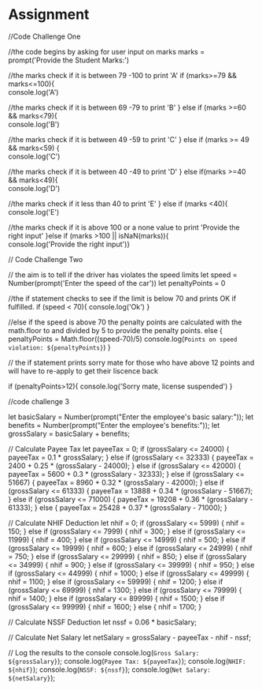 # Assignment

//Code Challenge One

  //the code begins by asking for user input on marks
  marks = prompt('Provide the Student Marks:')

  //the marks check if it is between 79 -100 to print 'A'
if (marks>=79 && marks<=100){  
  console.log('A')

  //the marks check if it is between 69 -79 to print 'B'
} else if (marks >=60 && marks<79){  
  console.log('B')

  //the marks check if it is between 49 -59 to print 'C'
} else if (marks >= 49 && marks<59) {   
  console.log('C')

  //the marks check if it is between 40 -49 to print 'D'
} else if(marks >=40 && marks<49){   
  console.log('D') 

  //the marks check if it less than 40 to print 'E'
} else if (marks <40){    
   console.log('E')

//the marks check if it is above 100 or a none value to print 'Provide the right input'
}else if (marks >100 || isNaN(marks)){  
 console.log('Provide the right input')}



// Code Challenge Two

// the aim is to tell if the driver has violates the speed limits
let speed = Number(prompt('Enter the speed of the car'))
let penaltyPoints = 0

//the if statement checks to see if the limit is below 70 and prints OK if fulfilled.
 if (speed < 70){
     console.log('Ok')
  }

//else if the speed is above 70 the penalty points are calculated with the math.floor to and divided by 5 to provide the penalty points.
  else {
    penaltyPoints = Math.floor((speed-70)/5)
    console.log(`Points on speed violation: ${penaltyPoints}`)
  }

// the if statement prints sorry mate for those who have above 12 points and will have to re-apply to get their liscence back

  if (penaltyPoints>12){
   console.log('Sorry mate, license suspended')
  }


  //code challenge 3

  let basicSalary = Number(prompt("Enter the employee's basic salary:"));
let benefits = Number(prompt("Enter the employee's benefits:"));
let grossSalary = basicSalary + benefits;

  // Calculate Payee Tax
let payeeTax = 0;
  if (grossSalary <= 24000) {
    payeeTax = 0.1 * grossSalary;
  } else if (grossSalary <= 32333) {
    payeeTax = 2400 + 0.25 * (grossSalary - 24000);
  } else if (grossSalary <= 42000) {
    payeeTax = 5600 + 0.3 * (grossSalary - 32333);
  } else if (grossSalary <= 51667) {
  payeeTax = 8960 + 0.32 * (grossSalary - 42000);
  } else if (grossSalary <= 61333) {
  payeeTax = 13888 + 0.34 * (grossSalary - 51667);
} else if (grossSalary <= 71000) {
  payeeTax = 19208 + 0.36 * (grossSalary - 61333);
} else {
  payeeTax = 25428 + 0.37 * (grossSalary - 71000);
}


  // Calculate NHIF Deduction
  let nhif = 0;
  if (grossSalary <= 5999) {
    nhif = 150;
  } else if (grossSalary <= 7999) {
    nhif = 300;
  } else if (grossSalary <= 11999) {
    nhif = 400;
  } else if (grossSalary <= 14999) {
    nhif = 500;
  } else if (grossSalary <= 19999) {
    nhif = 600;
  } else if (grossSalary <= 24999) {
    nhif = 750;
  } else if (grossSalary <= 29999) {
    nhif = 850;
  } else if (grossSalary <= 34999) {
    nhif = 900;
  } else if (grossSalary <= 39999) {
    nhif = 950;
  } else if (grossSalary <= 44999) {
    nhif = 1000;
  } else if (grossSalary <= 49999) {
    nhif = 1100;
  } else if (grossSalary <= 59999) {
    nhif = 1200;
  } else if (grossSalary <= 69999) {
    nhif = 1300;
  } else if (grossSalary <= 79999) {
    nhif = 1400;
  } else if (grossSalary <= 89999) {
    nhif = 1500;
  } else if (grossSalary <= 99999) {
    nhif = 1600;
  } else {
    nhif = 1700;
  }
  
  // Calculate NSSF Deduction
  let nssf = 0.06 * basicSalary;
  
  // Calculate Net Salary
  let netSalary = grossSalary - payeeTax - nhif - nssf;
  
  // Log the results to the console
  console.log(`Gross Salary: ${grossSalary}`);
  console.log(`Payee Tax: ${payeeTax}`);
  console.log(`NHIF: ${nhif}`);
  console.log(`NSSF: ${nssf}`);
  console.log(`Net Salary: ${netSalary}`);